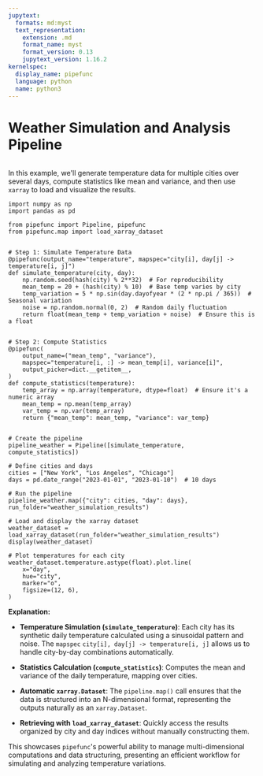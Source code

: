```yaml
---
jupytext:
  formats: md:myst
  text_representation:
    extension: .md
    format_name: myst
    format_version: 0.13
    jupytext_version: 1.16.2
kernelspec:
  display_name: pipefunc
  language: python
  name: python3
---
```


# Weather Simulation and Analysis Pipeline

```{try-notebook}
```

In this example, we'll generate temperature data for multiple cities over several days, compute statistics like mean and variance, and then use `xarray` to load and visualize the results.

```{code-cell} ipython3
import numpy as np
import pandas as pd

from pipefunc import Pipeline, pipefunc
from pipefunc.map import load_xarray_dataset


# Step 1: Simulate Temperature Data
@pipefunc(output_name="temperature", mapspec="city[i], day[j] -> temperature[i, j]")
def simulate_temperature(city, day):
    np.random.seed(hash(city) % 2**32)  # For reproducibility
    mean_temp = 20 + (hash(city) % 10)  # Base temp varies by city
    temp_variation = 5 * np.sin(day.dayofyear * (2 * np.pi / 365))  # Seasonal variation
    noise = np.random.normal(0, 2)  # Random daily fluctuation
    return float(mean_temp + temp_variation + noise)  # Ensure this is a float


# Step 2: Compute Statistics
@pipefunc(
    output_name=("mean_temp", "variance"),
    mapspec="temperature[i, :] -> mean_temp[i], variance[i]",
    output_picker=dict.__getitem__,
)
def compute_statistics(temperature):
    temp_array = np.array(temperature, dtype=float)  # Ensure it's a numeric array
    mean_temp = np.mean(temp_array)
    var_temp = np.var(temp_array)
    return {"mean_temp": mean_temp, "variance": var_temp}


# Create the pipeline
pipeline_weather = Pipeline([simulate_temperature, compute_statistics])

# Define cities and days
cities = ["New York", "Los Angeles", "Chicago"]
days = pd.date_range("2023-01-01", "2023-01-10")  # 10 days

# Run the pipeline
pipeline_weather.map({"city": cities, "day": days}, run_folder="weather_simulation_results")

# Load and display the xarray dataset
weather_dataset = load_xarray_dataset(run_folder="weather_simulation_results")
display(weather_dataset)

# Plot temperatures for each city
weather_dataset.temperature.astype(float).plot.line(
    x="day",
    hue="city",
    marker="o",
    figsize=(12, 6),
)
```

**Explanation:**

- **Temperature Simulation (`simulate_temperature`)**: Each city has its synthetic daily temperature calculated using a sinusoidal pattern and noise. The `mapspec` `city[i], day[j] -> temperature[i, j]` allows us to handle city-by-day combinations automatically.

- **Statistics Calculation (`compute_statistics`)**: Computes the mean and variance of the daily temperature, mapping over cities.

- **Automatic `xarray.Dataset`**: The `pipeline.map()` call ensures that the data is structured into an N-dimensional format, representing the outputs naturally as an `xarray.Dataset`.

- **Retrieving with `load_xarray_dataset`**: Quickly access the results organized by city and day indices without manually constructing them.

This showcases `pipefunc`'s powerful ability to manage multi-dimensional computations and data structuring, presenting an efficient workflow for simulating and analyzing temperature variations.
